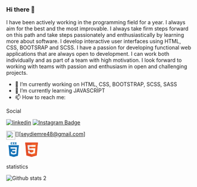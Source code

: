 ### Hi there 👋



I have been actively working in the programming field for a year.
I always aim for the best and the most improvable. I always take firm steps forward on this path and take steps passionately and enthusiastically by learning more about software.
I develop interactive user interfaces using HTML, CSS, BOOTSRAP and SCSS. 
I have a passion for developing functional web applications that are always open to development. I can work both individually and as part of a team with high motivation.
I look forward to working with teams with passion and enthusiasm in open and challenging projects.

- 🔭 I’m currently working on HTML, CSS, BOOTSTRAP, SCSS, SASS
- 🌱 I’m currently learning JAVASCRİPT
- 📫 How to reach me: 


Social

[![linkedin](https://img.shields.io/badge/Linkedin-000000?style=for-the-badge&logo=Linkedin&logoColor=white)](https://www.linkedin.com/in/seydiemre/)
[![Instagram Badge](https://img.shields.io/badge/-Instagram-C13584?style=flat-quare&labelColor=C13584&logo=instagram&logoColor=white&link=link)](https://www.instagram.com/seyem.20/)

[<img align="left" height="24" width="24" src="https://cdn.jsdelivr.net/npm/simple-icons@v4/icons/gmail.svg" />][seydiemre48@gmail.com]


<img src="https://github.com/devicons/devicon/blob/master/icons/css3/css3-plain-wordmark.svg"  title="CSS3" alt="CSS" width="40" height="40"/>&nbsp;
  <img src="https://github.com/devicons/devicon/blob/master/icons/html5/html5-original.svg" title="HTML5" alt="HTML" width="40" height="40"/>&nbsp;
  


statistics

![Github stats 2](https://github-readme-stats.vercel.app/api?username=seyemr&show_icons=true&theme=radical)
